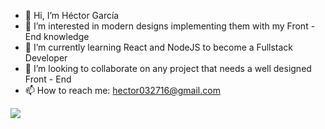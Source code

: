 - 👋 Hi, I’m Héctor García
- 👀 I’m interested in modern designs implementing them with my Front - End knowledge
- 🌱 I’m currently learning React and NodeJS to become a Fullstack Developer
- 💞️ I’m looking to collaborate on any project that needs a well designed Front - End
- 📫 How to reach me: hector032716@gmail.com

<img src="https://github-readme-stats.vercel.app/api/top-langs/?username=anhduy1202&theme=tokyonight&layout=&langs_count=5">
<!---
hectorg2211/hectorg2211 is a ✨ special ✨ repository because its `README.md` (this file) appears on your GitHub profile.
You can click the Preview link to take a look at your changes.
--->
